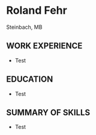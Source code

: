 # Roland Fehr
Steinbach, MB

## WORK EXPERIENCE
- Test

## EDUCATION
- Test

## SUMMARY OF SKILLS
- Test